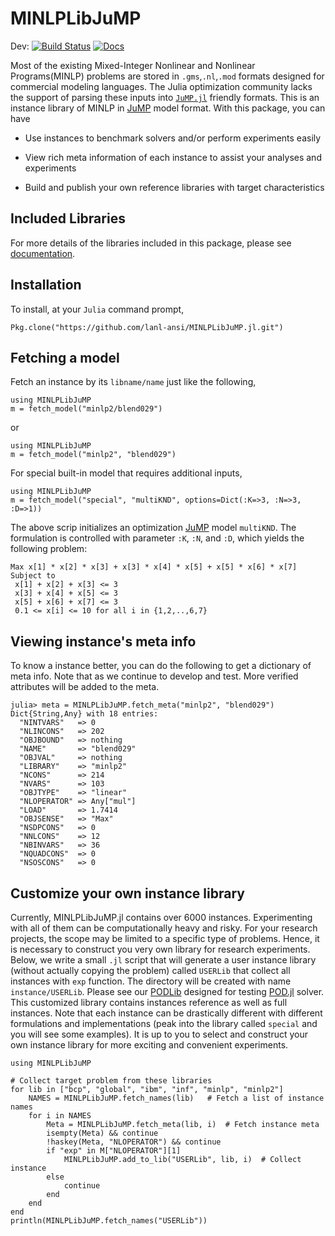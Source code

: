 # MINLPLibJuMP
Dev: [![Build Status](https://travis-ci.org/lanl-ansi/MINLPLibJuMP.jl.svg?branch=master)](https://travis-ci.org/lanl-ansi/MINLPLibJuMP.jl) [![Docs](https://img.shields.io/badge/docs-latest-blue.svg)](https://lanl-ansi.github.io/MINLPLibJuMP.jl/latest)

Most of the existing Mixed-Integer Nonlinear and Nonlinear Programs(MINLP) problems are stored in `.gms`,`.nl`,`.mod` formats designed for commercial modeling languages. The Julia optimization community lacks the support of parsing these inputs into [`JuMP.jl`](https://github.com/JuliaOpt/JuMP.jl) friendly formats. This is an instance library of MINLP in [JuMP](https://github.com/JuliaOpt/JuMP.jl) model format.
With this package, you can have

* Use instances to benchmark solvers and/or perform experiments easily

* View rich meta information of each instance to assist your analyses and experiments

* Build and publish your own reference libraries with target characteristics

## Included Libraries
For more details of the libraries included in this package, please see [documentation](https://lanl-ansi.github.io/MINLPLibJuMP.jl/latest/).

## Installation
To install, at your `Julia` command prompt,
```
Pkg.clone("https://github.com/lanl-ansi/MINLPLibJuMP.jl.git")
```

## Fetching a model
Fetch an instance by its `libname/name` just like the following,
```
using MINLPLibJuMP
m = fetch_model("minlp2/blend029")
```
or
```
using MINLPLibJuMP
m = fetch_model("minlp2", "blend029")
```

For special built-in model that requires additional inputs,
```
using MINLPLibJuMP
m = fetch_model("special", "multiKND", options=Dict(:K=>3, :N=>3, :D=>1))
```

The above scrip initializes an optimization [JuMP](https://github.com/JuliaOpt/JuMP.jl) model `multiKND`. The formulation is controlled with parameter `:K`, `:N`, and `:D`, which yields the following problem:

```
Max x[1] * x[2] * x[3] + x[3] * x[4] * x[5] + x[5] * x[6] * x[7]
Subject to
 x[1] + x[2] + x[3] <= 3
 x[3] + x[4] + x[5] <= 3
 x[5] + x[6] + x[7] <= 3
 0.1 <= x[i] <= 10 for all i in {1,2,..,6,7}
```

## Viewing instance's meta info
To know a instance better, you can do the following to get a dictionary of meta info.
Note that as we continue to develop and test. More verified attributes will be added to the meta.
```
julia> meta = MINLPLibJuMP.fetch_meta("minlp2", "blend029")
Dict{String,Any} with 18 entries:
  "NINTVARS"   => 0
  "NLINCONS"   => 202
  "OBJBOUND"   => nothing
  "NAME"       => "blend029"
  "OBJVAL"     => nothing
  "LIBRARY"    => "minlp2"
  "NCONS"      => 214
  "NVARS"      => 103
  "OBJTYPE"    => "linear"
  "NLOPERATOR" => Any["mul"]
  "LOAD"       => 1.7414
  "OBJSENSE"   => "Max"
  "NSDPCONS"   => 0
  "NNLCONS"    => 12
  "NBINVARS"   => 36
  "NQUADCONS"  => 0
  "NSOSCONS"   => 0
```


## Customize your own instance library

Currently, MINLPLibJuMP.jl contains over 6000 instances. Experimenting with all
of them can be computationally heavy and risky. For your research projects, the scope may be
limited to a specific type of problems. Hence, it is necessary to construct you very own
library for research experiments. Below, we write a small `.jl` script that will generate a
user instance library (without actually copying the problem) called `USERLib` that collect all instances with
`exp` function. The directory will be created with name `instance/USERLib`. Please see our
[PODLib](https://lanl-ansi.github.io/MINLPLibJuMP.jl/latest/PODLib.html#PODLib-1) designed for
testing [POD.jl](https://github.com/lanl-ansi/POD.jl) solver. This customized library contains instances reference
as well as full instances. Note that each instance can be drastically different with different formulations and
implementations (peak into the library called `special` and you will see some examples).
It is up to you to select and construct your own instance library for more exciting and convenient experiments.

```
using MINLPLibJuMP

# Collect target problem from these libraries
for lib in ["bcp", "global", "ibm", "inf", "minlp", "minlp2"]
    NAMES = MINLPLibJuMP.fetch_names(lib)   # Fetch a list of instance names
    for i in NAMES
        Meta = MINLPLibJuMP.fetch_meta(lib, i)  # Fetch instance meta
        isempty(Meta) && continue
        !haskey(Meta, "NLOPERATOR") && continue
        if "exp" in M["NLOPERATOR"][1]
            MINLPLibJuMP.add_to_lib("USERLib", lib, i)  # Collect instance
        else
            continue
        end
    end
end
println(MINLPLibJuMP.fetch_names("USERLib"))
```
